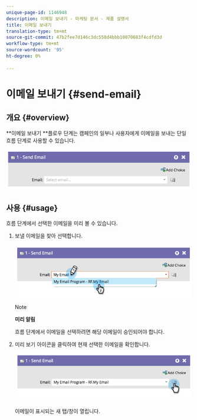 ```yaml
---
unique-page-id: 1146948
description: 이메일 보내기 - 마케팅 문서 - 제품 설명서
title: 이메일 보내기
translation-type: tm+mt
source-git-commit: 47b2fee7d146c3dc558d4bbb10070683f4cdfd3d
workflow-type: tm+mt
source-wordcount: '95'
ht-degree: 0%

---
```



# 이메일 보내기 {#send-email}

## 개요 {#overview}

**이메일 보내기 **플로우 단계는 캠페인의 일부나 사용자에게 이메일을 보내는 단일 흐름 단계로 사용할 수 있습니다.

![](assets/image2014-9-22-10-3a8-3a11.png)

## 사용 {#usage}

흐름 단계에서 선택한 이메일을 미리 볼 수 있습니다.

1. 보낼 이메일을 찾아 선택합니다.

   ![](assets/image2014-9-22-10-3a8-3a15.png)

   >[!NOTE]
   >
   >**미리 알림**
   >
   >
   >흐름 단계에서 이메일을 선택하려면 해당 이메일이 승인되어야 합니다.

1. 미리 보기 아이콘을 클릭하여 현재 선택한 이메일을 확인합니다.

   ![](assets/image2014-9-22-10-3a8-3a22.png)

   이메일이 표시되는 새 탭/창이 열립니다.

